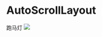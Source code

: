 # AutoScrollLayout
跑马灯
![](https://github.com/superTruth/AutoScrollLayout/tree/master/vedio/device-2018-04-05-114939.gif)
